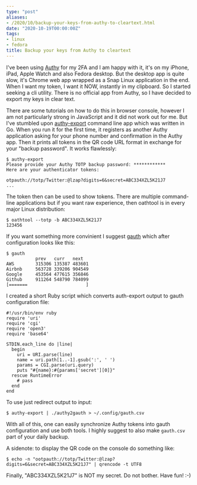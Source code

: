 ```yaml
---
type: "post"
aliases:
- /2020/10/backup-your-keys-from-authy-to-cleartext.html
date: "2020-10-19T00:00:00Z"
tags:
- linux
- fedora
title: Backup your keys from Authy to cleartext
---
```


I've been using [Authy](https://www.authy.com) for my 2FA and I am happy with
it, it's on my iPhone, iPad, Apple Watch and also Fedora desktop. But the
desktop app is quite slow, it's Chrome web app wrapped as a Snap Linux
application in the end. When I want my token, I want it NOW, instantly in my
clipboard. So I started seeking a cli utility. There is no official app from
Authy, so I have decided to export my keys in clear text.

There are some tutorials on how to do this in browser console, however I am not
particularly strong in JavaScript and it did not work out for me. But I've
stumbled upon [authy-export](https://github.com/alexzorin/authy) command line
app which was written in Go. When you run it for the first time, it registers
as another Authy application asking for your phone number and confirmation in
the Authy app. Then it prints all tokens in the QR code URL format in exchange
for your "backup password". It works flawlessly:

    $ authy-export
    Please provide your Authy TOTP backup password: ************
    Here are your authenticator tokens:

    otpauth://totp/Twitter:@lzap?digits=6&secret=ABC334XZL5K21J7
    ...

The token then can be used to show tokens. There are multiple command-line
applications but if you want raw experience, then oathtool is in every major
Linux distribution:

    $ oathtool --totp -b ABC334XZL5K21J7
    123456

If you want something more convinient I suggest
[gauth](https://github.com/pcarrier/gauth) which after configuration looks like
this:

    $ gauth
               prev   curr   next
    AWS        315306 135387 483601
    Airbnb     563728 339206 904549
    Google     453564 477615 356846
    Github     911264 548790 784099
    [=======                      ]

I created a short Ruby script which converts auth-export output to gauth
configuration file:

    #!/usr/bin/env ruby
    require 'uri'
    require 'cgi'
    require 'open3'
    require 'base64'

    STDIN.each_line do |line|
      begin
        uri = URI.parse(line)
        name = uri.path[1..-1].gsub(':', ' ')
        params = CGI.parse(uri.query)
        puts "#{name}:#{params['secret'][0]}"
      rescue RuntimeError
        # pass
      end
    end

To use just redirect output to input:

    $ authy-export | ./authy2gauth > ~/.config/gauth.csv

With all of this, one can easily synchronize Authy tokens into gauth
configuration and use both tools. I highly suggest to also make `gauth.csv`
part of your daily backup.

A sidenote: to display the QR code on the console do something like:

    $ echo -n "ootpauth://totp/Twitter:@lzap?digits=6&secret=ABC334XZL5K21J7" | qrencode -t UTF8

Finally, "ABC334XZL5K21J7" is NOT my secret. Do not bother. Have fun! :-)

